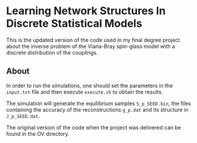 # Learning Network Structures In Discrete Statistical Models

This is the updated version of the code used in my final degree project about the inverse problem of the Viana-Bray spin-glass model with a discrete distribution of the couplings.

## About

In order to run the simulations, one should set the parameters in the `input.txt` file and then execute `execute.sh` to obtain the results.

The simulation will generate the equilibrium samples `S_p_SEED.bin`, the files containing the accuracy of the reconstructions `g_p.dat` and its structure in `J_p_SEED.dat`.

The original version of the code when the project was delivered can be found in the OV directory.